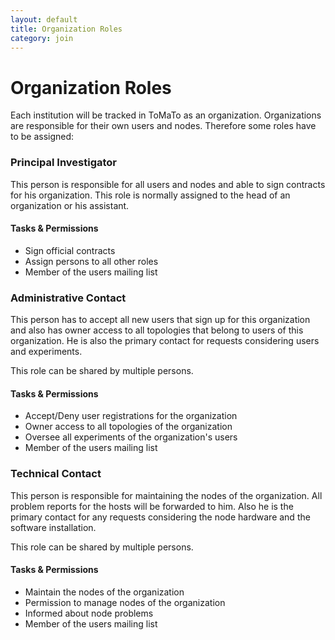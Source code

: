 ```yaml
---
layout: default
title: Organization Roles
category: join
---
```


# Organization Roles

Each institution will be tracked in ToMaTo as an organization. Organizations are responsible for their own users and nodes. Therefore some roles have to be assigned:


### Principal Investigator

This person is responsible for all users and nodes and able to sign contracts for his organization. This role is normally assigned to the head of an organization or his assistant.

#### Tasks & Permissions

* Sign official contracts
* Assign persons to all other roles
* Member of the users mailing list


### Administrative Contact

This person has to accept all new users that sign up for this organization and also has owner access to all topologies that belong to users of this organization. He is also the primary contact for requests considering users and experiments.

This role can be shared by multiple persons.

#### Tasks & Permissions

* Accept/Deny user registrations for the organization
* Owner access to all topologies of the organization
* Oversee all experiments of the organization's users
* Member of the users mailing list


### Technical Contact

This person is responsible for maintaining the nodes of the organization. All problem reports for the hosts will be forwarded to him. Also he is the primary contact for any requests considering the node hardware and the software installation.

This role can be shared by multiple persons.

#### Tasks & Permissions

* Maintain the nodes of the organization
* Permission to manage nodes of the organization
* Informed about node problems
* Member of the users mailing list
